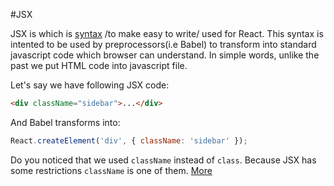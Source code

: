 #JSX

JSX is which is [syntax](https://en.wikipedia.org/wiki/Syntactic_sugar) /to make easy to write/ used for React. This syntax is intented to be used by preprocessors(i.e Babel) to transform into standard javascript code which browser can understand. In simple words, unlike the past we put HTML code into javascript file.

Let's say we have following JSX code:

```html
<div className="sidebar">...</div>
```

And Babel transforms into:

```javascript
React.createElement('div', { className: 'sidebar' });
```

Do you noticed that we used `className` instead of `class`. Because JSX has some restrictions `className` is one of them. [More](https://reactjs.org/docs/jsx-in-depth.html)
